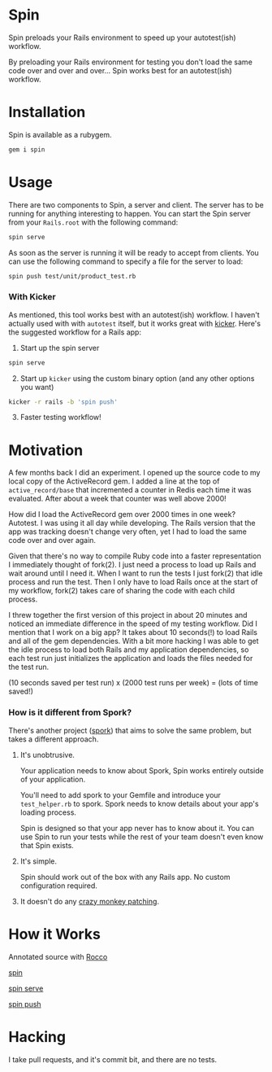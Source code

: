Spin
====

Spin preloads your Rails environment to speed up your autotest(ish) workflow.

By preloading your Rails environment for testing you don't load the same code over and over and over... Spin works best for an autotest(ish) workflow.

Installation
===========

Spin is available as a rubygem.

``` ruby
gem i spin
```

Usage
=====

There are two components to Spin, a server and client. The server has to be running for anything interesting to happen. You can start the Spin server from your `Rails.root` with the following command:

``` bash
spin serve
```

As soon as the server is running it will be ready to accept from clients. You can use the following command to specify a file for the server to load:

``` bash
spin push test/unit/product_test.rb
```

### With Kicker

As mentioned, this tool works best with an autotest(ish) workflow. I haven't actually used with with `autotest` itself, but it works great with [kicker](http://github.com/alloy/kicker). Here's the suggested workflow for a Rails app:

1. Start up the spin server

  ``` bash
  spin serve
  ```

2. Start up `kicker` using the custom binary option (and any other options you want)

  ``` bash
  kicker -r rails -b 'spin push'
  ```

3. Faster testing workflow!

Motivation
==========

A few months back I did an experiment. I opened up the source code to my local copy of the ActiveRecord gem. I added a line at the top of `active_record/base` that incremented a counter in Redis each time it was evaluated. After about a week that counter was well above 2000!

How did I load the ActiveRecord gem over 2000 times in one week? Autotest. I was using it all day while developing. The Rails version that the app was tracking doesn't change very often, yet I had to load the same code over and over again.

Given that there's no way to compile Ruby code into a faster representation I immediately thought of fork(2). I just need a process to load up Rails and wait around until I need it. When I want to run the tests I just fork(2) that idle process and run the test. Then I only have to load Rails once at the start of my workflow, fork(2) takes care of sharing the code with each child process.

I threw together the first version of this project in about 20 minutes and noticed an immediate difference in the speed of my testing workflow. Did I mention that I work on a big app? It takes about 10 seconds(!) to load Rails and all of the gem dependencies. With a bit more hacking I was able to get the idle process to load both Rails and my application dependencies, so each test run just initializes the application and loads the files needed for the test run. 

(10 seconds saved per test run) x (2000 test runs per week) = (lots of time saved!)

### How is it different from Spork?

There's another project ([spork](http://github.com/timcharper/spork)) that aims to solve the same problem, but takes a different approach.

1. It's unobtrusive.

    Your application needs to know about Spork, Spin works entirely outside of your application.

    You'll need to add spork to your Gemfile and introduce your `test_helper.rb` to spork. Spork needs to know details about your app's loading process.

    Spin is designed so that your app never has to know about it. You can use Spin to run your tests while the rest of your team doesn't even know that Spin exists.

2. It's simple.

    Spin should work out of the box with any Rails app. No custom configuration required.

3. It doesn't do any [crazy monkey patching](https://github.com/timcharper/spork/blob/master/lib/spork/app_framework/rails.rb#L43-80).

How it Works
============

Annotated source with [Rocco](http://rtomayko.github.com/rocco/)

[spin](http://jstorimer.github.com/spin/)

[spin serve](http://jstorimer.github.com/spin/#section-spin_serve)

[spin push](http://jstorimer.github.com/spin/#section-spin_push)

Hacking
=======

I take pull requests, and it's commit bit, and there are no tests.

